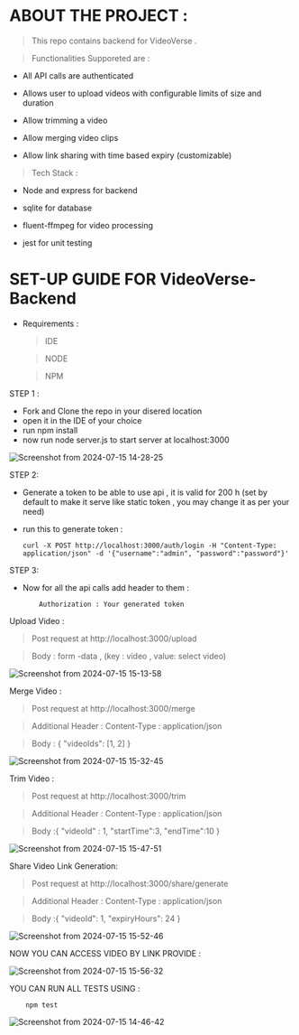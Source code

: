 # ABOUT THE PROJECT :

  > This repo contains backend for VideoVerse .

  > Functionalities Supporeted are :

   * All API calls are authenticated

   * Allows user to upload videos with configurable limits of size and duration

   * Allow trimming a video

   * Allow merging video clips

   * Allow link sharing with time based expiry (customizable)

  > Tech Stack :

   * Node and express for backend

   * sqlite for database

   * fluent-ffmpeg for video processing

   * jest for unit testing



# SET-UP GUIDE FOR VideoVerse-Backend

* Requirements :
    > IDE
    
    > NODE
     
    > NPM

STEP 1 :

  * Fork and Clone the repo in your disered location
  * open it in the IDE of your choice
  * run npm install 
  * now run node server.js to start server at localhost:3000

  ![Screenshot from 2024-07-15 14-28-25](https://github.com/user-attachments/assets/4e3c0a8d-3245-4eec-aa00-97ed421a858d)


STEP 2:

  * Generate a token to be able to use api , it is valid for 200 h (set by default to make it serve like static token , you may change it as per your need)
    
  * run this to generate token :
    
        curl -X POST http://localhost:3000/auth/login -H "Content-Type: application/json" -d '{"username":"admin", "password":"password"}'

STEP 3:

  * Now for all the api calls add header to them :

            Authorization : Your generated token

   Upload Video :

   > Post request at http://localhost:3000/upload

   > Body : form -data , (key : video , value: select video)

  ![Screenshot from 2024-07-15 15-13-58](https://github.com/user-attachments/assets/b1634a74-279d-47fd-8551-abb615aedd07)


   Merge Video :

   > Post request at http://localhost:3000/merge

   > Additional Header : Content-Type : application/json

   > Body : {
              "videoIds": [1, 2]
            }

  ![Screenshot from 2024-07-15 15-32-45](https://github.com/user-attachments/assets/cfeb0d17-c765-4b61-b330-294f90462897)


   Trim Video :

   > Post request at http://localhost:3000/trim

   > Additional Header : Content-Type : application/json

   > Body :{
  "videoId" : 1,
  "startTime":3,
  "endTime":10
}

  ![Screenshot from 2024-07-15 15-47-51](https://github.com/user-attachments/assets/ed4d9b03-7b92-496f-91a3-50194e9de035)

  Share Video Link Generation:

   > Post request at http://localhost:3000/share/generate

   > Additional Header : Content-Type : application/json

   > Body :{
  "videoId": 1,
  "expiryHours": 24
 }
 
 ![Screenshot from 2024-07-15 15-52-46](https://github.com/user-attachments/assets/ae464b37-a7d4-4ed2-89de-325b0c615558)

NOW YOU CAN ACCESS VIDEO BY LINK PROVIDE :

  ![Screenshot from 2024-07-15 15-56-32](https://github.com/user-attachments/assets/6fe24f62-d368-443c-a3c8-924a93534a9a)


YOU CAN RUN ALL TESTS USING :

        npm test

![Screenshot from 2024-07-15 14-46-42](https://github.com/user-attachments/assets/f0d8a866-084d-490b-95e6-c4580c532bf1)

 
